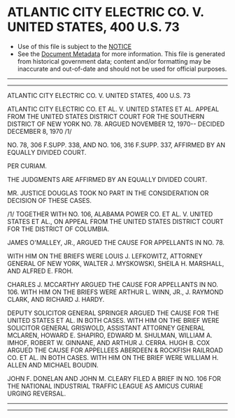 ---
---

# ATLANTIC CITY ELECTRIC CO. V. UNITED STATES, 400 U.S. 73

* Use of this file is subject to the [NOTICE](https://github.com/publicdocs/notice/blob/master/NOTICE)
* See the [Document Metadata](../../../) for more information.
  This file is generated from historical government data; content and/or formatting may be inaccurate and out-of-date and should not be used for official purposes.

----------
----------

ATLANTIC CITY ELECTRIC CO. V. UNITED STATES, 400 U.S. 73

ATLANTIC CITY ELECTRIC CO. ET AL. V. UNITED STATES ET AL. APPEAL FROM THE UNITED STATES DISTRICT COURT FOR THE SOUTHERN DISTRICT OF NEW YORK NO. 78.  ARGUED NOVEMBER 12, 1970-- DECIDED DECEMBER 8, 1970 /1/

NO. 78, 306 F.SUPP.  338, AND NO. 106, 316 F.SUPP.  337, AFFIRMED BY AN EQUALLY DIVIDED COURT.

PER CURIAM.

THE JUDGMENTS ARE AFFIRMED BY AN EQUALLY DIVIDED COURT.

MR. JUSTICE DOUGLAS TOOK NO PART IN THE CONSIDERATION OR DECISION OF THESE CASES.

/1/  TOGETHER WITH NO. 106, ALABAMA POWER CO. ET AL. V. UNITED STATES ET AL., ON APPEAL FROM THE UNITED STATES DISTRICT COURT FOR THE DISTRICT OF COLUMBIA.

JAMES O'MALLEY, JR., ARGUED THE CAUSE FOR APPELLANTS IN NO. 78.

WITH HIM ON THE BRIEFS WERE LOUIS J. LEFKOWITZ, ATTORNEY GENERAL OF NEW YORK, WALTER J. MYSKOWSKI, SHEILA H. MARSHALL, AND ALFRED E. FROH.

CHARLES J. MCCARTHY ARGUED THE CAUSE FOR APPELLANTS IN NO. 106.  WITH HIM ON THE BRIEFS WERE ARTHUR L. WINN, JR., J. RAYMOND CLARK, AND RICHARD J. HARDY.

DEPUTY SOLICITOR GENERAL SPRINGER ARGUED THE CAUSE FOR THE UNITED STATES ET AL. IN BOTH CASES.  WITH HIM ON THE BRIEF WERE SOLICITOR GENERAL GRISWOLD, ASSISTANT ATTORNEY GENERAL MCLAREN, HOWARD E. SHAPIRO, EDWARD M. SHULMAN, WILLIAM A. IMHOF, ROBERT W. GINNANE, AND ARTHUR J. CERRA.  HUGH B. COX ARGUED THE CAUSE FOR APPELLEES ABERDEEN & ROCKFISH RAILROAD CO. ET AL. IN BOTH CASES.  WITH HIM ON THE BRIEF WERE WILLIAM H. ALLEN AND MICHAEL BOUDIN.

JOHN F. DONELAN AND JOHN M. CLEARY FILED A BRIEF IN NO. 106 FOR THE NATIONAL INDUSTRIAL TRAFFIC LEAGUE AS AMICUS CURIAE URGING REVERSAL.


----------
----------


